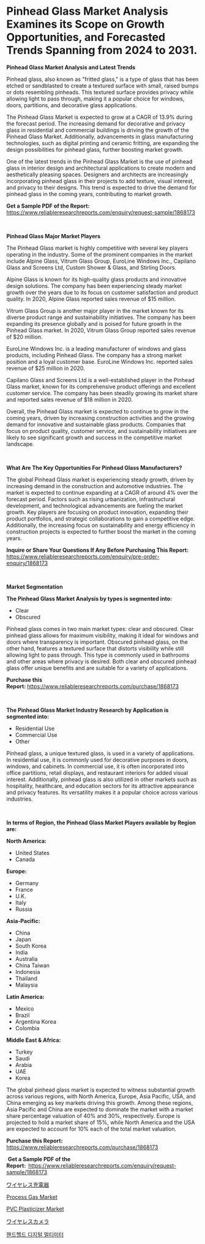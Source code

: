 <p><h1>Pinhead Glass Market Analysis Examines its Scope on Growth Opportunities, and Forecasted Trends Spanning from 2024 to 2031.</h1></p><p><strong>Pinhead Glass Market Analysis and Latest Trends</strong></p>
<p><p>Pinhead glass, also known as "fritted glass," is a type of glass that has been etched or sandblasted to create a textured surface with small, raised bumps or dots resembling pinheads. This textured surface provides privacy while allowing light to pass through, making it a popular choice for windows, doors, partitions, and decorative glass applications.</p><p>The Pinhead Glass Market is expected to grow at a CAGR of 13.9% during the forecast period. The increasing demand for decorative and privacy glass in residential and commercial buildings is driving the growth of the Pinhead Glass Market. Additionally, advancements in glass manufacturing technologies, such as digital printing and ceramic fritting, are expanding the design possibilities for pinhead glass, further boosting market growth.</p><p>One of the latest trends in the Pinhead Glass Market is the use of pinhead glass in interior design and architectural applications to create modern and aesthetically pleasing spaces. Designers and architects are increasingly incorporating pinhead glass in their projects to add texture, visual interest, and privacy to their designs. This trend is expected to drive the demand for pinhead glass in the coming years, contributing to market growth.</p></p>
<p><strong>Get a Sample PDF of the Report:&nbsp;</strong> <a href="https://www.reliableresearchreports.com/enquiry/request-sample/1868173">https://www.reliableresearchreports.com/enquiry/request-sample/1868173</a></p>
<p>&nbsp;</p>
<p><strong>Pinhead Glass Major Market Players</strong></p>
<p><p>The Pinhead Glass market is highly competitive with several key players operating in the industry. Some of the prominent companies in the market include Alpine Glass, Vitrum Glass Group, EuroLine Windows Inc., Capilano Glass and Screens Ltd, Custom Shower & Glass, and Stirling Doors.</p><p>Alpine Glass is known for its high-quality glass products and innovative design solutions. The company has been experiencing steady market growth over the years due to its focus on customer satisfaction and product quality. In 2020, Alpine Glass reported sales revenue of $15 million.</p><p>Vitrum Glass Group is another major player in the market known for its diverse product range and sustainability initiatives. The company has been expanding its presence globally and is poised for future growth in the Pinhead Glass market. In 2020, Vitrum Glass Group reported sales revenue of $20 million.</p><p>EuroLine Windows Inc. is a leading manufacturer of windows and glass products, including Pinhead Glass. The company has a strong market position and a loyal customer base. EuroLine Windows Inc. reported sales revenue of $25 million in 2020.</p><p>Capilano Glass and Screens Ltd is a well-established player in the Pinhead Glass market, known for its comprehensive product offerings and excellent customer service. The company has been steadily growing its market share and reported sales revenue of $18 million in 2020.</p><p>Overall, the Pinhead Glass market is expected to continue to grow in the coming years, driven by increasing construction activities and the growing demand for innovative and sustainable glass products. Companies that focus on product quality, customer service, and sustainability initiatives are likely to see significant growth and success in the competitive market landscape.</p></p>
<p>&nbsp;</p>
<p><strong>What Are The Key Opportunities For Pinhead Glass Manufacturers?</strong></p>
<p><p>The global Pinhead Glass market is experiencing steady growth, driven by increasing demand in the construction and automotive industries. The market is expected to continue expanding at a CAGR of around 4% over the forecast period. Factors such as rising urbanization, infrastructural development, and technological advancements are fueling the market growth. Key players are focusing on product innovation, expanding their product portfolios, and strategic collaborations to gain a competitive edge. Additionally, the increasing focus on sustainability and energy efficiency in construction projects is expected to further boost the market in the coming years.</p></p>
<p><strong>Inquire or Share Your Questions If Any Before Purchasing This Report:</strong> <a href="https://www.reliableresearchreports.com/enquiry/pre-order-enquiry/1868173">https://www.reliableresearchreports.com/enquiry/pre-order-enquiry/1868173</a></p>
<p>&nbsp;</p>
<p><strong>Market Segmentation</strong></p>
<p><strong>The Pinhead Glass Market Analysis by types is segmented into:</strong></p>
<p><ul><li>Clear</li><li>Obscured</li></ul></p>
<p><p>Pinhead glass comes in two main market types: clear and obscured. Clear pinhead glass allows for maximum visibility, making it ideal for windows and doors where transparency is important. Obscured pinhead glass, on the other hand, features a textured surface that distorts visibility while still allowing light to pass through. This type is commonly used in bathrooms and other areas where privacy is desired. Both clear and obscured pinhead glass offer unique benefits and are suitable for a variety of applications.</p></p>
<p><strong>Purchase this Report:&nbsp;</strong><a href="https://www.reliableresearchreports.com/purchase/1868173">https://www.reliableresearchreports.com/purchase/1868173</a></p>
<p>&nbsp;</p>
<p><strong>The Pinhead Glass Market Industry Research by Application is segmented into:</strong></p>
<p><ul><li>Residential Use</li><li>Commercial Use</li><li>Other</li></ul></p>
<p><p>Pinhead glass, a unique textured glass, is used in a variety of applications. In residential use, it is commonly used for decorative purposes in doors, windows, and cabinets. In commercial use, it is often incorporated into office partitions, retail displays, and restaurant interiors for added visual interest. Additionally, pinhead glass is also utilized in other markets such as hospitality, healthcare, and education sectors for its attractive appearance and privacy features. Its versatility makes it a popular choice across various industries.</p></p>
<p>&nbsp;</p>
<p><strong>In terms of Region, the Pinhead Glass Market Players available by Region are:</strong></p>
<p>
    <p> <strong> North America: </strong>
        <ul>
            <li>United States</li>
            <li>Canada</li>
        </ul>
        </p> 
    <p> <strong> Europe: </strong>
        <ul>
            <li>Germany</li>
            <li>France</li>
            <li>U.K.</li>
            <li>Italy</li>
            <li>Russia</li>
        </ul>
        </p> 
    <p> <strong> Asia-Pacific: </strong>
        <ul>
            <li>China</li>
            <li>Japan</li>
            <li>South Korea</li>
            <li>India</li>
            <li>Australia</li>
            <li>China Taiwan</li>
            <li>Indonesia</li>
            <li>Thailand</li>
            <li>Malaysia</li>
        </ul>
        </p> 
    <p> <strong> Latin America: </strong>
        <ul>
            <li>Mexico</li>
            <li>Brazil</li>
            <li>Argentina Korea</li>
            <li>Colombia</li>
        </ul>
        </p> 
    <p> <strong> Middle East & Africa: </strong>
        <ul>
            <li>Turkey</li>
            <li>Saudi</li>
            <li>Arabia</li>
            <li>UAE</li>
            <li>Korea</li>
        </ul>
    </p>
    </p>
<p><p>The global pinhead glass market is expected to witness substantial growth across various regions, with North America, Europe, Asia Pacific, USA, and China emerging as key markets driving this growth. Among these regions, Asia Pacific and China are expected to dominate the market with a market share percentage valuation of 40% and 30%, respectively. Europe is projected to hold a market share of 15%, while North America and the USA are expected to account for 10% each of the total market valuation.</p></p>
<p><strong>Purchase this Report: </strong><a href="https://www.reliableresearchreports.com/purchase/1868173">https://www.reliableresearchreports.com/purchase/1868173</a></p>
<p>&nbsp;<strong>Get a Sample PDF of the Report:&nbsp;&nbsp;</strong><a href="https://www.reliableresearchreports.com/enquiry/request-sample/1868173">https://www.reliableresearchreports.com/enquiry/request-sample/1868173</a></p>
<p><strong></strong></p>
<p><p><a href="https://github.com/bucuel854722/Market-Research-Report-List-1/blob/main/5900560192492.md">ワイヤレス充電器</a></p><p><a href="https://issuu.com/reportprime-2/docs/process-gas-market-size-2030.pptx">Process Gas Market</a></p><p><a href="https://github.com/fiixsa/Market-Research-Report-List-1/blob/main/pvc-plasticizer-market.md">PVC Plasticizer Market</a></p><p><a href="https://github.com/xemfu2379520/Market-Research-Report-List-1/blob/main/2217681192491.md">ワイヤレスカメラ</a></p><p><a href="https://github.com/bvubpqd5241630/Market-Research-Report-List-1/blob/main/8911145192306.md">핸드헬드 디지털 멀티미터</a></p></p>